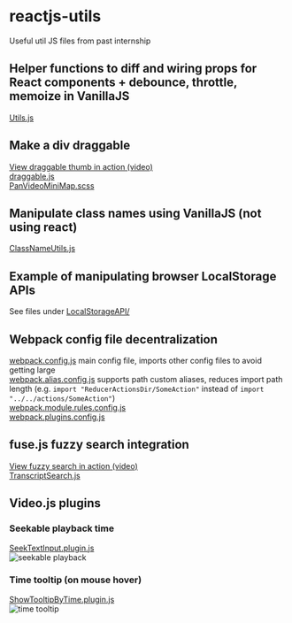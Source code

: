 # reactjs-utils
Useful util JS files from past internship

## Helper functions to diff and wiring props for React components + debounce, throttle, memoize in VanillaJS
[Utils.js](https://github.com/CharryWu/reactjs-utils/blob/master/Utils.js)

## Make a div draggable
[View draggable thumb in action (video)](https://drive.google.com/file/d/18rUHgO7V1O3rJL4OHtJ2hRzBUs0a-BHz/view)  
[draggable.js](https://github.com/CharryWu/reactjs-utils/blob/master/draggable.js)  
[PanVideoMiniMap.scss](https://github.com/CharryWu/reactjs-utils/blob/master/PanVideoMiniMap.scss)

## Manipulate class names using VanillaJS (not using react)
[ClassNameUtils.js](https://github.com/CharryWu/reactjs-utils/blob/master/ClassNameUtils.js)

## Example of manipulating browser LocalStorage APIs
See files under [LocalStorageAPI/](https://github.com/CharryWu/reactjs-utils/tree/master/LocalStorageAPI)

## Webpack config file decentralization
[webpack.config.js](https://github.com/CharryWu/reactjs-utils/blob/master/webpack.alias.config.js) main config file, imports other config files to avoid getting large  
[webpack.alias.config.js](https://github.com/CharryWu/reactjs-utils/blob/master/webpack.alias.config.js) supports path custom aliases, reduces import path length (e.g. `import "ReducerActionsDir/SomeAction"` instead of `import "../../actions/SomeAction"`)  
[webpack.module.rules.config.js](https://github.com/CharryWu/reactjs-utils/blob/master/webpack.module.rules.config.js)  
[webpack.plugins.config.js](https://github.com/CharryWu/reactjs-utils/blob/master/webpack.plugins.config.js)


## fuse.js fuzzy search integration
[View fuzzy search in action (video)](https://drive.google.com/open?id=1IpQmeMtvKihWYBaFo1iUP0x-cs7tj6Cj)  
[TranscriptSearch.js](https://github.com/CharryWu/reactjs-utils/blob/master/TranscriptSearch.js)

## Video.js plugins
### Seekable playback time
[SeekTextInput.plugin.js](https://github.com/CharryWu/reactjs-utils/blob/master/SeekTextInput.plugin.js)  
![seekable playback](https://lh4.googleusercontent.com/9NmaXhupzD-9MDzL7OnLKeKimf4-ejhPzyfDjqgfJVWzPGiaIRJSxk58t9-pUWX6fQtfSvW3FIgDxzima9iE=w1440-h766)
### Time tooltip (on mouse hover)
[ShowTooltipByTime.plugin.js](https://github.com/CharryWu/reactjs-utils/blob/master/ShowTooltipByTime.plugin.js)  
![time tooltip](https://lh4.googleusercontent.com/c5VEy09S51hWYGr_xCBsDp2109TnXFJGuqmnWN_DSCvYtctRmY1y5AvHFNEkONPmE0V7A5mtf8WjQI_0GG8z=w1440-h766)

